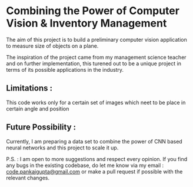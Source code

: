 # Combining the Power of Computer Vision & Inventory Management

The aim of this project is to build a preliminary computer vision application to measure size of objects on a plane.

The inspiration of the project came from my management science teacher and on further implementation, this turened out to be a unique project in terms of its  possible applications in the industry.


## Limitations : 
This code works only for a certain set of images which neet to be place in certain angle and position

## Future Possibility :
Currently, I am preparing a data set to combine the power of CNN based neural networks and this project to scale it up.


P.S. : I am open to more suggestions and respect every opinion. If you find any bugs in the existing codebase, do let me know via my email : code.pankajgupta@gmail.com or make a pull request if possible with the relevant changes.




